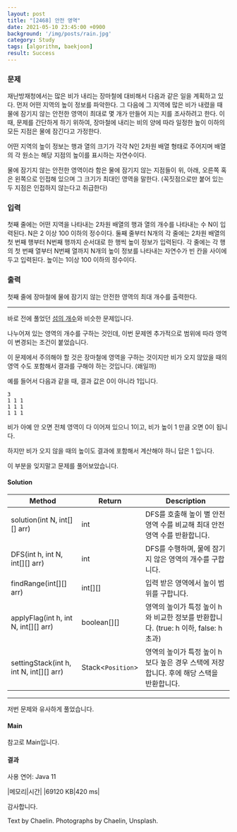 ```yaml
---
layout: post
title: "[2468] 안전 영역"
date: 2021-05-10 23:45:00 +0900
background: '/img/posts/rain.jpg'
category: Study
tags: [algorithm, baekjoon]
result: Success
---
```

### 문제
재난방재청에서는 많은 비가 내리는 장마철에 대비해서 다음과 같은 일을 계획하고 있다. 먼저 어떤 지역의 높이 정보를 파악한다. 그 다음에 그 지역에 많은 비가 내렸을 때 물에 잠기지 않는 안전한 영역이 최대로 몇 개가 만들어 지는 지를 조사하려고 한다. 이때, 문제를 간단하게 하기 위하여, 장마철에 내리는 비의 양에 따라 일정한 높이 이하의 모든 지점은 물에 잠긴다고 가정한다.

어떤 지역의 높이 정보는 행과 열의 크기가 각각 N인 2차원 배열 형태로 주어지며 배열의 각 원소는 해당 지점의 높이를 표시하는 자연수이다.

물에 잠기지 않는 안전한 영역이라 함은 물에 잠기지 않는 지점들이 위, 아래, 오른쪽 혹은 왼쪽으로 인접해 있으며 그 크기가 최대인 영역을 말한다. (꼭짓점으로만 붙어 있는 두 지점은 인접하지 않는다고 취급한다)

### 입력
첫째 줄에는 어떤 지역을 나타내는 2차원 배열의 행과 열의 개수를 나타내는 수 N이 입력된다. N은 2 이상 100 이하의 정수이다. 둘째 줄부터 N개의 각 줄에는 2차원 배열의 첫 번째 행부터 N번째 행까지 순서대로 한 행씩 높이 정보가 입력된다. 각 줄에는 각 행의 첫 번째 열부터 N번째 열까지 N개의 높이 정보를 나타내는 자연수가 빈 칸을 사이에 두고 입력된다. 높이는 1이상 100 이하의 정수이다.

### 출력
첫째 줄에 장마철에 물에 잠기지 않는 안전한 영역의 최대 개수를 출력한다.

*****

바로 전에 풀었던 <a href="https://chaelin1211.github.io/study/2021/05/08/4963-Island.html">섬의 개수</a>와 비슷한 문제입니다. 

나누어져 있는 영역의 개수를 구하는 것인데, 이번 문제엔 추가적으로 범위에 따라 영역이 변경되는 조건이 붙었습니다.

이 문제에서 주의해야 할 것은 장마철에 영역을 구하는 것이지만 비가 오지 않았을 때의 영역 수도 포함해서 결과를 구해야 하는 것입니다. (왜일까)

예를 들어서 다음과 같을 때, 결과 값은 0이 아니라 1입니다.

```
3
1 1 1
1 1 1
1 1 1
```
비가 아예 안 오면 전체 영역이 다 이어져 있으니 1이고, 비가 높이 1 만큼 오면 0이 됩니다.

하지만 비가 오지 않을 때의 높이도 결과에 포함해서 계산해야 하니 답은 1 입니다.

이 부분을 잊지말고 문제를 풀어보았습니다.

#### Solution

|Method|Return|Description|
|---|---|---|
|solution(int N, int[][] arr)|int|DFS를 호출해 높이 별 안전 영역 수를 비교해 최대 안전 영역 수를 반환합니다.|
|DFS(int h, int N, int[][] arr)|int|DFS를 수행하며, 물에 잠기지 않은 영역의 개수를 구합니다.|
|findRange(int[][] arr)|int[][]|입력 받은 영역에서 높이 범위를 구합니다.|
|applyFlag(int h, int N, int[][] arr)|boolean[][]|영역의 높이가 특정 높이 h와 비교한 정보를 반환합니다. (true: h 이하, false: h 초과)|
|settingStack(int h, int N, int[][] arr)|Stack<```Position```>|영역의 높이가 특정 높이 h보다 높은 경우 스택에 저장합니다. 후에 해당 스택을 반환합니다.|

*****

<script src="https://gist.github.com/chaelin1211/599f6017b26daa6d0fb66bdef7295a1b.js"></script>

저번 문제와 유사하게 풀었습니다.

#### Main
참고로 Main입니다.

<script src="https://gist.github.com/chaelin1211/9b6f9aa33058aac86577fc3d91bebad9.js"></script>

#### 결과
사용 연어: Java 11

|메모리|시간|
|69120 KB|420 ms|

감사합니다.

<p class = "placeholder">Text by Chaelin. Photographs by Chaelin, Unsplash.</p>